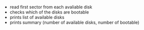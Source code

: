 - read first sector from each avaliable disk
- checks which of the disks are bootable
- prints list of available disks
- prints summary (number of available disks, number of bootable)

